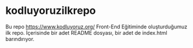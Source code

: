 # kodluyoruzilkrepo
Bu repo https://www.kodluyoruz.org/ Front-End Eğitiminde oluşturduğumuz ilk repo. İçerisinde bir adet README dosyası, bir adet de index.html barındırıyor.



